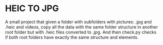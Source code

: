 # HEIC TO JPG

A small project that given a folder with subfolders with pictures: .jpg and .heic and videos, copy all the data with the same folder structure in another root folder but with .heic files converted to .jpg. And then check.py checks if both root folders have exactly the same structure and elements.